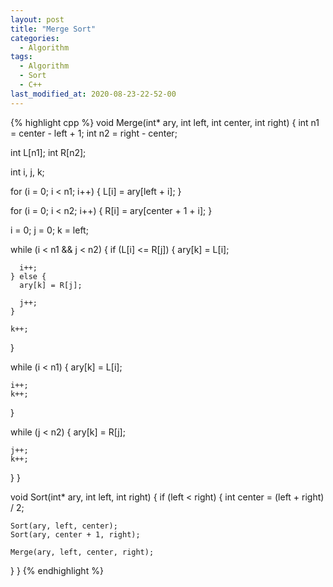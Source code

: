 ```yaml
---
layout: post
title: "Merge Sort"
categories:
  - Algorithm
tags:
  - Algorithm
  - Sort
  - C++
last_modified_at: 2020-08-23-22-52-00
---
```


{% highlight cpp %}
void Merge(int* ary, int left, int center, int right) {
  int n1 = center - left + 1;
  int n2 = right - center;
  
  int L[n1];
  int R[n2];
  
  int i, j, k;
  
  for (i = 0; i < n1; i++) {
    L[i] = ary[left + i];
  }
  
  for (i = 0; i < n2; i++) {
    R[i] = ary[center + 1 + i];
  }
  
  i = 0;
  j = 0;
  k = left;
  
  while (i < n1 && j < n2) {
    if (L[i] <= R[j]) {
      ary[k] = L[i];
      
      i++;
    } else {
      ary[k] = R[j];
      
      j++;
    }
    
    k++;
  }
  
  while (i < n1) {
    ary[k] = L[i];
    
    i++;
    k++;
  }
  
  while (j < n2) {
    ary[k] = R[j];
    
    j++;
    k++;
  }
}

void Sort(int* ary, int left, int right) {
  if (left < right) {
    int center = (left + right) / 2;
    
    Sort(ary, left, center);
    Sort(ary, center + 1, right);
    
    Merge(ary, left, center, right);
  }
}
{% endhighlight %}
